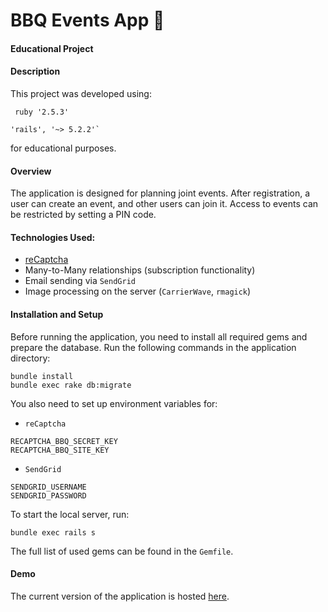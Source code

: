 # BBQ Events App 🍖
#### Educational Project

#### Description
This project was developed using:
```
 ruby '2.5.3'

'rails', '~> 5.2.2'` 
```
for educational purposes.

#### Overview
The application is designed for planning joint events. After registration, a user can create an event, and other users can join it. Access to events can be restricted by setting a PIN code.

#### Technologies Used:
+ [reCaptcha](https://www.google.com/recaptcha/intro/)
+ Many-to-Many relationships (subscription functionality)
+ Email sending via `SendGrid`
+ Image processing on the server (`CarrierWave`, `rmagick`)

#### Installation and Setup
Before running the application, you need to install all required gems and prepare the database. Run the following commands in the application directory:
```
bundle install
bundle exec rake db:migrate
```

You also need to set up environment variables for:

+ `reCaptcha`
```
RECAPTCHA_BBQ_SECRET_KEY
RECAPTCHA_BBQ_SITE_KEY
```
+ `SendGrid`
```
SENDGRID_USERNAME
SENDGRID_PASSWORD
```

To start the local server, run:

```
bundle exec rails s
```


The full list of used gems can be found in the `Gemfile`.

#### Demo
The current version of the application is hosted [here](https://bbqevent.herokuapp.com).
